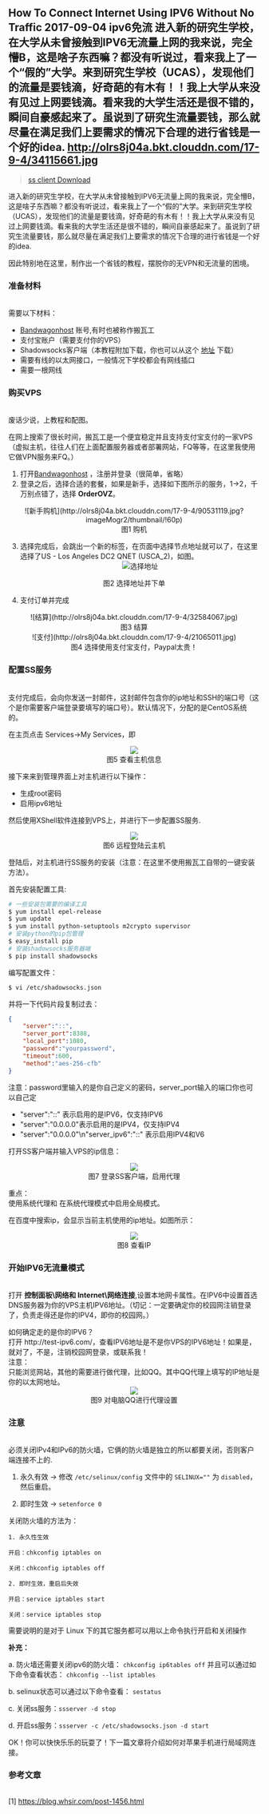 How To Connect Internet Using IPV6 Without No Traffic
2017-09-04
ipv6免流
进入新的研究生学校，在大学从未曾接触到IPV6无流量上网的我来说，完全懵B，这是啥子东西嘛？都没有听说过，看来我上了一个“假的”大学。来到研究生学校（UCAS），发现他们的流量是要钱滴，好奇葩的有木有！！我上大学从来没有见过上网要钱滴。看来我的大学生活还是很不错的，瞬间自豪感起来了。虽说到了研究生流量要钱，那么就尽量在满足我们上要需求的情况下合理的进行省钱是一个好的idea.
http://olrs8j04a.bkt.clouddn.com/17-9-4/34115661.jpg
---
><a class="btn btn-primary" target="_blank" href="../files/Shadowsocks-win-2.5.2.zip"><span class="fa fa-download  fa-lg fa-fw"></span> ss client Download</a>


进入新的研究生学校，在大学从未曾接触到IPV6无流量上网的我来说，完全懵B，这是啥子东西嘛？都没有听说过，看来我上了一个“假的”大学。来到研究生学校（UCAS），发现他们的流量是要钱滴，好奇葩的有木有！！我上大学从来没有见过上网要钱滴。看来我的大学生活还是很不错的，瞬间自豪感起来了。虽说到了研究生流量要钱，那么就尽量在满足我们上要需求的情况下合理的进行省钱是一个好的idea.

因此特别地在这里，制作出一个省钱的教程，摆脱你的无VPN和无流量的困境。

### 准备材料

<br>需要以下材料：

- [Bandwagonhost](https://bandwagonhost.com) 账号,有时也被称作搬瓦工
- 支付宝账户（需要支付你的VPS）
- Shadowsocks客户端（本教程附加下载，你也可以从这个 [地址](https://github.com/shadowsocks/shadowsocks-windows/releases/tag/4.0.5) 下载）
- 需要有线的以太网接口，一般情况下学校都会有网线插口
- 需要一根网线

### 购买VPS

<br>废话少说，上教程和配图。


在网上搜索了很长时间，搬瓦工是一个便宜稳定并且支持支付宝支付的一家VPS（虚拟主机，往往人们在上面配置服务器或者部署网站，FQ等等，在这里我使用它做VPN服务来FQ。）

1. 打开[Bandwagonhost](https://bandwagonhost.com) ，注册并登录（很简单，省略）
2. 登录之后，选择合适的套餐，如果是新手，选择如下图所示的服务，1->2，千万别点错了，选择 **OrderOVZ**。
<div align="center">
![新手购机](http://olrs8j04a.bkt.clouddn.com/17-9-4/90531119.jpg?imageMogr2/thumbnail/!60p)
<center class="cap"><caption>图1 购机</caption></center>
</div>

3. 选择完成后，会跳出一个新的标签，在页面中选择节点地址就可以了，在这里选择了US - Los Angeles DC2 QNET (USCA_2)，如图。<div align="center">
![选择地址](http://olrs8j04a.bkt.clouddn.com/17-9-4/56351816.jpg)
<center class="cap"><caption>图2 选择地址并下单</caption></center>
</div>

4. 支付订单并完成
<div align="center">
    ![结算](http://olrs8j04a.bkt.clouddn.com/17-9-4/32584067.jpg)
    <center class="cap"><caption>图3 结算</caption></center>
</div>
<div align="center">
    ![支付](http://olrs8j04a.bkt.clouddn.com/17-9-4/21065011.jpg)
    <center class="cap"><caption>图4 选择使用支付宝支付，Paypal太贵！</caption></center>
</div>

### 配置SS服务

<br>支付完成后，会向你发送一封邮件，这封邮件包含你的ip地址和SSH的端口号（这个是你需要客户端登录要填写的端口号）。默认情况下，分配的是CentOS系统的。

在主页点击 Services->My Services，即<div align="center">
    ![](http://olrs8j04a.bkt.clouddn.com/17-9-4/74582836.jpg)
    <center class="cap"><caption>图5 查看主机信息</caption></center>
</div>

接下来来到管理界面上对主机进行以下操作：

- 生成root密码
- 启用ipv6地址

然后使用XShell软件连接到VPS上，并进行下一步配置SS服务.<div align="center">
    ![](http://olrs8j04a.bkt.clouddn.com/17-9-4/64904900.jpg)
    <center class="cap"><caption>图6 远程登陆云主机</caption></center>
</div>

登陆后，对主机进行SS服务的安装（注意：在这里不使用搬瓦工自带的一键安装方法）。

首先安装配置工具:

```bash
# 一些安装包需要的编译工具
$ yum install epel-release
$ yum update
$ yum install python-setuptools m2crypto supervisor
# 安装python的pip包管理
$ easy_install pip
# 安装shadowsocks服务器端
$ pip install shadowsocks
```

编写配置文件：

```bash
$ vi /etc/shadowsocks.json
```

并将一下代码片段复制过去：

```json
{
    "server":"::",
    "server_port":8388,
    "local_port":1080,
    "password":"yourpassword",
    "timeout":600,
    "method":"aes-256-cfb"
}
```

注意：password里输入的是你自己定义的密码，server_port输入的端口你也可以自己定

- "server":"::" 表示启用的是IPV6，仅支持IPV6
- "server":"0.0.0.0"表示启用的是IPV4，仅支持IPV4
- "server":"0.0.0.0"\n"server_ipv6":"::" 表示启用IPV4和V6

打开SS客户端并输入VPS的ip信息：<div align="center">
    ![](http://olrs8j04a.bkt.clouddn.com/17-9-4/88255315.jpg)
    <center class="cap"><caption>图7 登录SS客户端，启用代理</caption></center>
</div>

<div class="alert alert-warning" role="alert">
  重点：<br>
  使用系统代理和
  在系统代理模式中启用全局模式。
</div>

在百度中搜索ip，会显示当前主机使用的ip地址。如图所示：<div align="center">
  ![](http://olrs8j04a.bkt.clouddn.com/17-9-4/38703883.jpg)<center class="cap"><caption>图8 查看IP</caption></center>
</div>

### 开始IPV6无流量模式

<br>打开 **控制面板\网络和 Internet\网络连接**,设置本地网卡属性。在IPV6中设置首选DNS服务器为你的VPS主机IPV6地址。（切记：一定要确定你的校园网注销登录了，负责走得还是你的IPV4，即你的校园网。）

<div class="alert alert-warning" role="alert">
  如何确定走的是你的IPV6？<br>
  打开 http://test-ipv6.com/，查看IPV6地址是不是你VPS的IPV6地址！如果是，就对了，不是，注销校园网登录，或联系我！
</div>

<div class="alert alert-danger" role="alert">
  注意：<br>
  只能浏览网站，其他的需要进行做代理，比如QQ。其中QQ代理上填写的IP地址是你的以太网地址。  
<div align="center">
<img src="http://olrs8j04a.bkt.clouddn.com/17-9-5/18337819.jpg" align="center">
<center class="cap"><caption>图9 对电脑QQ进行代理设置</caption></center>
</div>
</div>


### 注意

<br>必须关闭IPv4和IPv6的防火墙，它俩的防火墙是独立的所以都要关闭，否则客户端连接不上的.

1. 永久有效 -> 修改 `/etc/selinux/config` 文件中的 `SELINUX=""` 为 `disabled`，然后重启。

2. 即时生效 -> `setenforce 0`

关闭防火墙的方法为：

```
1. 永久性生效

开启：chkconfig iptables on

关闭：chkconfig iptables off

2. 即时生效，重启后失效

开启：service iptables start

关闭：service iptables stop
```

需要说明的是对于 Linux 下的其它服务都可以用以上命令执行开启和关闭操作

**补充：**

a. 防火墙还需要关闭ipv6的防火墙：
`chkconfig ip6tables off`
并且可以通过如下命令查看状态：
`chkconfig --list iptables`

b. selinux状态可以通过以下命令查看：
`sestatus`

c. 关闭ss服务：`ssserver -d stop`

d. 开启ss服务：`ssserver -c /etc/shadowsocks.json -d start`

OK！你可以快快乐乐的玩耍了！下一篇文章将介绍如何对苹果手机进行局域网连接。

### 参考文章
<br>[1] <https://blog.whsir.com/post-1456.html>



    

